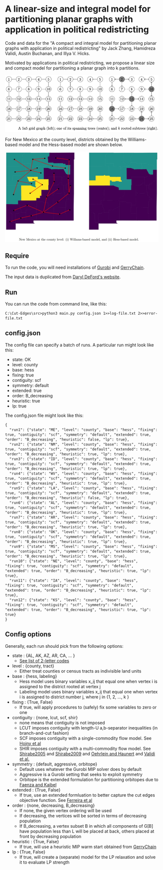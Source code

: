 # A linear-size and integral model for partitioning planar graphs with application in political redistricting

Code and data for the "A compact and integral model for partitioning planar graphs with application in political redistricting" by Jack Zhang, Hamidreza Validi, Austin Buchanan, and Illya V. Hicks.

Motivated by applications in political redistricting, we propose a linear size and compact model for partitioning a planar graph into k partitions. 


  
![Figure 1](readme_images/trees.png?raw=true "Input graph")


For New Mexico at the county level, districts obtained by the Williams-based model and the Hess-based model are shown below. 

![Figure 1](readme_images/NM_Will_Hess.jpg?raw=true "NM")

## Require
To run the code, you will need installations of [Gurobi](https://www.gurobi.com/) and [GerryChain](https://gerrychain.readthedocs.io/en/latest/).

The input data is duplicated from [Daryl DeFord's website](https://people.csail.mit.edu/ddeford/dual_graphs.html).

## Run
You can run the code from command line, like this:

```
C:\Cut-Edges\src>python3 main.py config.json 1>>log-file.txt 2>>error-file.txt
```

## config.json
The config file can specify a batch of runs. A particular run might look like this:
* state: OK
* level: county
* base: hess
* fixing: true
* contiguity: scf
* symmetry: default
* extended: true
* order: B_decreasing
* heuristic: true
* lp: true

The config.json file might look like this:
```
{
  "run1": {"state": "ME", "level": "county", "base": "hess", "fixing": true, "contiguity": "scf", "symmetry": "default", "extended": true, "order": "B_decreasing", "heuristic": false, "lp": true},
  "run2": {"state": "NM", "level": "county", "base": "hess", "fixing": true, "contiguity": "scf", "symmetry": "default", "extended": true, "order": "B_decreasing", "heuristic": true, "lp": true},
  "run3": {"state": "ID", "level": "county", "base": "hess", "fixing": true, "contiguity": "scf", "symmetry": "default", "extended": true, "order": "B_decreasing", "heuristic": true, "lp": true},
  "run4": {"state": "WV", "level": "county", "base": "hess", "fixing": true, "contiguity": "scf", "symmetry": "default", "extended": true, "order": "B_decreasing", "heuristic": true, "lp": true},
  "run5": {"state": "LA", "level": "county", "base": "hess", "fixing": true, "contiguity": "scf", "symmetry": "default", "extended": true, "order": "B_decreasing", "heuristic": false, "lp": true},
  "run6": {"state": "AL", "level": "county", "base": "hess", "fixing": true, "contiguity": "scf", "symmetry": "default", "extended": true, "order": "B_decreasing", "heuristic": true, "lp": true},
  "run7": {"state": "AR", "level": "county", "base": "hess", "fixing": true, "contiguity": "scf", "symmetry": "default", "extended": true, "order": "B_decreasing", "heuristic": true, "lp": true},
  "run8": {"state": "OK", "level": "county", "base": "hess", "fixing": true, "contiguity": "scf", "symmetry": "default", "extended": true, "order": "B_decreasing", "heuristic": true, "lp": true},
  "run9": {"state": "MS", "level": "county", "base": "hess", "fixing": true, "contiguity": "scf", "symmetry": "default", "extended": true, "order": "B_decreasing", "heuristic": true, "lp": true},
  "run10": {"state": "NE", "level": "county", "base": "hess", "fixing": true, "contiguity": "scf", "symmetry": "default", "extended": true, "order": "B_decreasing", "heuristic": true, "lp": true},
  "run11": {"state": "IA", "level": "county", "base": "hess", "fixing": true, "contiguity": "scf", "symmetry": "default", "extended": true, "order": "B_decreasing", "heuristic": true, "lp": true},
  "run12": {"state": "KS", "level": "county", "base": "hess", "fixing": true, "contiguity": "scf", "symmetry": "default", "extended": true, "order": "B_decreasing", "heuristic": true, "lp": true}
}
```

## Config options
Generally, each run should pick from the following options:
* state : {AL, AK, AZ, AR, CA, ... } 
  * [See list of 2-letter codes](https://en.wikipedia.org/wiki/List_of_U.S._state_and_territory_abbreviations)
* level : {county, tract}
  * Either treat counties or census tracts as indivisible land units
* base : {hess, labeling} 
  * Hess model uses binary variables x_ij that equal one when vertex i is assigned to the district rooted at vertex j
  * Labeling model uses binary variables x_ij that equal one when vertex i is assigned to district number j, where j in {1, 2, ..., k }
* fixing : {True, False}
  * If true, will apply procedures to (safely) fix some variables to zero or one
* contiguity : {none, lcut, scf, shir}
  * none means that contiguity is not imposed
  * LCUT imposes contiguity with length-U a,b-separator inequalities (in branch-and-cut fashion)
  * SCF imposes contiguity with a single-commodity flow model. See [Hojny et al](https://link.springer.com/article/10.1007/s12532-020-00186-3)
  * SHIR imposes contiguity with a multi-commodity flow model. See [Shirabe2005](https://onlinelibrary.wiley.com/doi/full/10.1111/j.1538-4632.2005.00605.x) and [Shirabe2009](https://journals.sagepub.com/doi/abs/10.1068/b34104) and [Oehrlein and Haunert](http://www.josis.org/index.php/josis/article/viewArticle/379) and [Validi et al.](http://www.optimization-online.org/DB_HTML/2020/01/7582.html)
* symmetry : {default, aggressive, orbitope}
  * Default uses whatever the Gurobi MIP solver does by default
  * Aggressive is a Gurobi setting that seeks to exploit symmetry
  * Orbitope is the extended formulation for partitioning orbitopes due to [Faenza and Kaibel](https://pubsonline.informs.org/doi/abs/10.1287/moor.1090.0392)
* extended : {True, False}
  * If true, use an extended formluation to better capture the cut edges objective function. See [Ferreira et al](https://link.springer.com/article/10.1007/BF02592198)
* order : {none, decreasing, B_decreasing}
  * If none, the given vertex ordering will be used
  * If decreasing, the vertices will be sorted in terms of decreasing population
  * If B_decreasing, a vertex subset B in which all components of G[B] have population less than L will be placed at back, others placed at front by decreasing population
* heuristic : {True, False}
  * If true, will use a heuristic MIP warm start obtained from [GerryChain](https://gerrychain.readthedocs.io/en/latest/)
* lp : {True, False} 
  * If true, will create a (separate) model for the LP relaxation and solve it to evaluate LP strength

